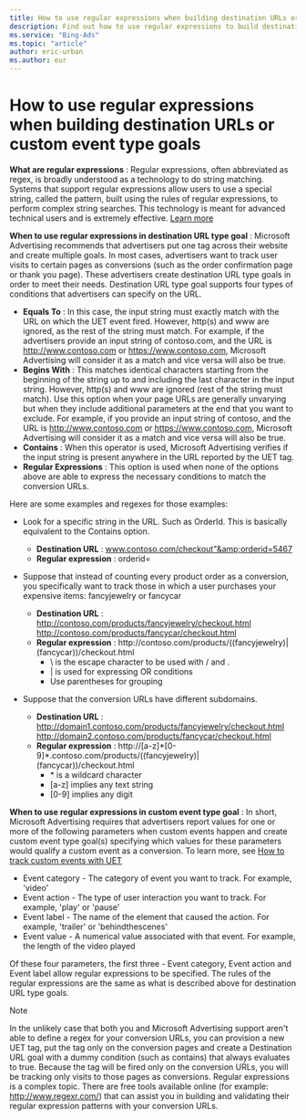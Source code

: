 ```yaml
---
title: How to use regular expressions when building destination URLs or custom event type goals
description: Find out how to use regular expressions to build destination URLs or custom event conversion goals.
ms.service: "Bing-Ads"
ms.topic: "article"
author: eric-urban
ms.author: eur
---
```


# How to use regular expressions when building destination URLs or custom event type goals

**What are regular expressions** : Regular expressions, often abbreviated as regex, is broadly understood as a technology to do string matching. Systems that support regular expressions allow users to use a special string, called the pattern, built using the rules of regular expressions, to perform complex string searches. This technology is meant for advanced technical users and is extremely effective. [Learn more](https://go.microsoft.com/fwlink?LinkId=864620)

**When to use regular expressions in destination URL type goal** : Microsoft Advertising recommends that advertisers put one tag across their website and create multiple goals. In most cases, advertisers want to track user visits to certain pages as conversions (such as the order confirmation page or thank you page). These advertisers create destination URL type goals in order to meet their needs. Destination URL type goal supports four types of conditions that advertisers can specify on the URL.

- **Equals To** : In this case, the input string must exactly match with the URL on which the UET event fired. However, http(s) and www are ignored, as the rest of the string must match. For example, if the advertisers provide an input string of contoso.com, and the URL is http://www.contoso.com or https://www.contoso.com, Microsoft Advertising will consider it as a match and vice versa will also be true.
- **Begins With** : This matches identical characters starting from the beginning of the string up to and including the last character in the input string. However, http(s) and www are ignored (rest of the string must match). Use this option when your page URLs are generally unvarying but when they include additional parameters at the end that you want to exclude. For example, if you provide an input string of contoso, and the URL is http://www.contoso.com or https://www.contoso.com, Microsoft Advertising will consider it as a match and vice versa will also be true.
- **Contains** : When this operator is used, Microsoft Advertising verifies if the input string is present anywhere in the URL reported by the UET tag.
- **Regular Expressions** : This option is used when none of the options above are able to express the necessary conditions to match the conversion URLs.

Here are some examples and regexes for those examples:

- Look for a specific string in the URL. Such as OrderId. This is basically       equivalent to the Contains option.
   - **Destination URL** :   			www.contoso.com/checkout"&amp;orderid=5467
   - **Regular expression** :   			orderid=

- Suppose that instead of counting every product order as a conversion,       you specifically want to track those in which a user purchases your       expensive items: fancyjewelry or fancycar
   - **Destination URL** :   			http://contoso.com/products/fancyjewelry/checkout.html  			http://contoso.com/products/fancycar/checkout.html
   - **Regular expression** :   			http:\/\/contoso\.com\/products\/((fancyjewelry)|(fancycar))\/checkout\.html
      - \ is the escape character to be used with / and .
      - | is used for expressing OR conditions
      - Use parentheses for grouping

- Suppose that the conversion URLs have different subdomains.
   - **Destination URL** :  			http://domain1.contoso.com/products/fancyjewelry/checkout.html  			http://domain2.contoso.com/products/fancycar/checkout.html
   - **Regular expression** :   			http:\/\/[a-z]\*[0-9]\*\.contoso\.com\/products\/((fancyjewelry)|(fancycar))\/checkout\.html​
      - \* is a wildcard character
      - [a-z] implies any text string
      - [0-9] implies any digit

**When to use regular expressions in custom event type goal** : In short, Microsoft Advertising requires that advertisers report values for one or more of the following parameters when custom events happen and create custom event type goal(s) specifying which values for these parameters would qualify a custom event as a conversion. To learn more, see [How to track custom events with UET](./hlp_BA_CONC_UETv2CustomEvent.md)

- Event category - The category of event you want to track. For example, 'video'
- Event action -  The type of user interaction you want to track. For example, 'play' or 'pause'
- Event label - The name of the element that caused the action. For example, 'trailer' or  'behindthescenes'
- Event value - A numerical value associated with that event. For example, the length of the video played

Of these four parameters, the first three - Event category, Event action and Event label allow regular expressions to be specified. The rules of the regular expressions are the same as what is described above for destination URL type goals.

> [!NOTE]
> In the unlikely case that both you and Microsoft Advertising support aren't able to define a regex for your conversion URLs, you can provision a new UET tag, put the tag only on the conversion pages and create a Destination URL goal with a dummy condition (such as contains) that always evaluates to true. Because the tag will be fired only on the conversion URLs, you will be tracking only visits to those pages as conversions.
> Regular expressions is a complex topic. There are free tools available online (for example:   http://www.regexr.com/) that can assist you in building and validating their regular expression patterns with your conversion URLs. ​ ​


